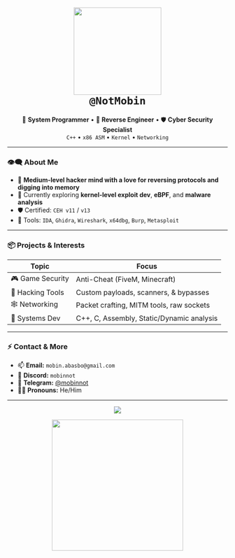 <h1 align="center">
  <img src="https://i.pinimg.com/736x/69/72/ff/6972ff594cce4bc0113ece46510a9749.jpg" width="200px"><br>
  <b><code>@NotMobin</code></b>
</h1>

<p align="center">
  🧠 <b>System Programmer</b> • 🧩 <b>Reverse Engineer</b> • 🛡️ <b>Cyber Security Specialist</b><br>
  <code>C++</code> • <code>x86 ASM</code> • <code>Kernel</code> • <code>Networking</code>
</p>

<hr>

### 👁️‍🗨️ About Me

- 🔬 **Medium-level hacker mind with a love for reversing protocols and digging into memory**
- 🌱 Currently exploring **kernel-level exploit dev**, **eBPF**, and **malware analysis**
- 🛡️ Certified: `CEH v11` / `v13`
- 🔧 Tools: `IDA`, `Ghidra`, `Wireshark`, `x64dbg`, `Burp`, `Metasploit`

---

### 📦 Projects & Interests

| Topic             | Focus                                              |
|------------------|---------------------------------------------------|
| 🎮 Game Security  | Anti-Cheat (FiveM, Minecraft)                    |
| 🔐 Hacking Tools  | Custom payloads, scanners, & bypasses            |
| 🕸️ Networking     | Packet crafting, MITM tools, raw sockets         |
| 🧬 Systems Dev     | C++, C, Assembly, Static/Dynamic analysis         |

---

### ⚡ Contact & More

- 📫 **Email:** `mobin.abasbo@gmail.com`
- 💬 **Discord:** `mobinnot`
- 📡 **Telegram:** [@mobinnot](https://t.me/mobinnot)
- 🕵️‍♂️ **Pronouns:** He/Him  

---

<p align="center">
  <img src="https://readme-typing-svg.demolab.com/?lines=برد+آف+هرمیز+|+My+Name+Is...&font=Fira+Code&center=true&width=500&height=50&duration=3000&pause=1000">
</p>

<p align="center">
  <img src="https://i.sstatic.net/4LUKvl.jpg" width="300px">
</p>
